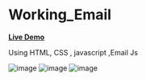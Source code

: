 <div class="conatiner">
<h1>Working_Email</h1>
  <a href="https://rajshree-nagane.github.io/Email/"><strong>Live Demo</strong></a>
  <p>Using HTML, CSS , javascript ,Email Js  </p>
</div>

![image](https://github.com/Rajshree-Nagane/Email/assets/151632485/e690bcf3-b85d-4793-ac25-a82ca9c79ab1)
![image](https://github.com/Rajshree-Nagane/Email/assets/151632485/5b1cb8ec-bd66-4080-805c-56ace56e9ace)
![image](https://github.com/Rajshree-Nagane/Email/assets/151632485/d8c4b979-c6b4-4a5e-86fc-89ece3fbed11)
